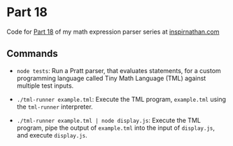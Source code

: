 # Part 18
Code for [Part 18](https://inspirnathan.com/posts/166-small-programming-language-with-pratt-parser-using-javascript/) of my math expression parser series at [inspirnathan.com](https://inspirnathan.com)

## Commands
* `node tests`: Run a Pratt parser, that evaluates statements, for a custom programming language called Tiny Math Language (TML) against multiple test inputs.

* `./tml-runner example.tml`: Execute the TML program, `example.tml` using the `tml-runner` interpreter.

* `./tml-runner example.tml | node display.js`: Execute the TML program, pipe the output of `example.tml` into the input of `display.js`, and execute `display.js`.